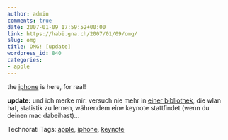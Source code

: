 ```yaml
---
author: admin
comments: true
date: 2007-01-09 17:59:52+00:00
link: https://habi.gna.ch/2007/01/09/omg/
slug: omg
title: OMG! [update]
wordpress_id: 840
categories:
- apple
---
```


<fanboymode>

the [iphone](http://fscklog.typepad.com/tick/) is here, for real!

</fanboymode>

**update:** und ich merke mir: versuch nie mehr in [einer bibliothek](http://www.stub.unibe.ch/), die wlan hat, statistik zu lernen, währendem eine keynote stattfindet (wenn du deinen mac dabeihast)...



Technorati Tags: [apple](http://www.technorati.com/tag/apple), [iphone](http://www.technorati.com/tag/iphone), [keynote](http://www.technorati.com/tag/keynote)
